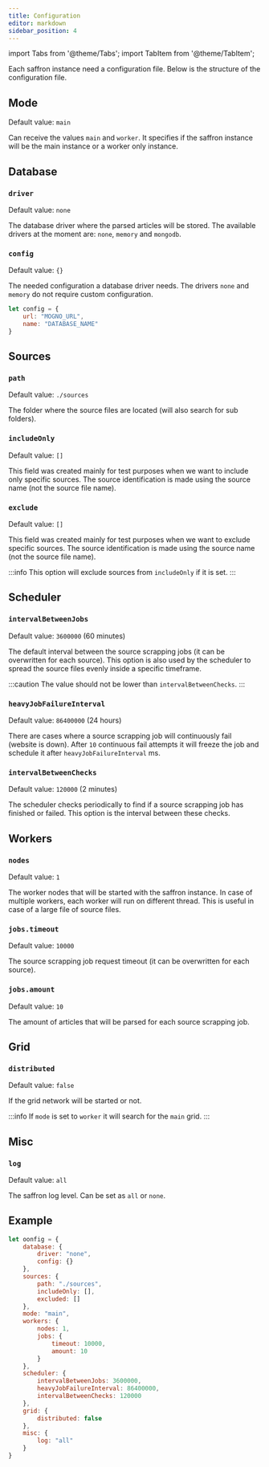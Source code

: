 ```yaml
---
title: Configuration
editor: markdown
sidebar_position: 4
---
```


import Tabs from '@theme/Tabs';
import TabItem from '@theme/TabItem';

Each saffron instance need a configuration file. Below is the structure of the configuration file.

## Mode
Default value: `main`

Can receive the values `main` and `worker`. It specifies if the saffron instance will be the main instance
or a worker only instance.

## Database

### `driver`
Default value: `none`

The database driver where the parsed articles will be stored.
The available drivers at the moment are: `none`, `memory` and `mongodb`.

### `config`
Default value: `{}`

The needed configuration a database driver needs. The drivers `none` and `memory` do not require custom configuration.

<Tabs groupdId="dbdriver">
<TabItem value="mongodb" label="mongodb">

```js
let config = {
    url: "MOGNO_URL",
    name: "DATABASE_NAME"
}
```

</TabItem>
</Tabs>


## Sources

### `path`
Default value: `./sources`

The folder where the source files are located (will also search for sub folders).

### `includeOnly`
Default value: `[]`

This field was created mainly for test purposes when we want to include only specific sources.
The source identification is made using the source name (not the source file name).

### `exclude`
Default value: `[]`

This field was created mainly for test purposes when we want to exclude specific sources.
The source identification is made using the source name (not the source file name).

:::info
This option will exclude sources from `includeOnly` if it is set.
:::


## Scheduler

### `intervalBetweenJobs`
Default value: `3600000` (60 minutes)

The default interval between the source scrapping jobs (it can be overwritten for each source).
This option is also used by the scheduler to spread the source files evenly inside a specific timeframe.

:::caution
The value should not be lower than `intervalBetweenChecks`.
:::

### `heavyJobFailureInterval`
Default value: `86400000` (24 hours)

There are cases where a source scrapping job will continuously fail (website is down).
After `10` continuous fail attempts it will freeze the job and schedule it after `heavyJobFailureInterval` ms.

### `intervalBetweenChecks`
Default value: `120000` (2 minutes)

The scheduler checks periodically to find if a source scrapping job has finished or failed.
This option is the interval between these checks. 


## Workers

### `nodes`
Default value: `1`

The worker nodes that will be started with the saffron instance. In case of multiple workers,
each worker will run on different thread. This is useful in case of a large file of source files.

### `jobs.timeout`
Default value: `10000`

The source scrapping job request timeout (it can be overwritten for each source).

### `jobs.amount`
Default value: `10`

The amount of articles that will be parsed for each source scrapping job.

## Grid
### `distributed`
Default value: `false`

If the grid network will be started or not.

:::info
If `mode` is set to `worker` it will search for the `main` grid.
:::


## Misc
### `log`
Default value: `all`

The saffron log level. Can be set as `all` or `none`.


## Example

```js
let oonfig = {
    database: {
        driver: "none",
        config: {}
    },
    sources: {
        path: "./sources",
        includeOnly: [],
        excluded: []
    },
    mode: "main",
    workers: {
        nodes: 1,
        jobs: {
            timeout: 10000,
            amount: 10
        }
    },
    scheduler: {
        intervalBetweenJobs: 3600000,
        heavyJobFailureInterval: 86400000,
        intervalBetweenChecks: 120000
    },
    grid: {
        distributed: false
    },
    misc: {
        log: "all"
    }
}
```